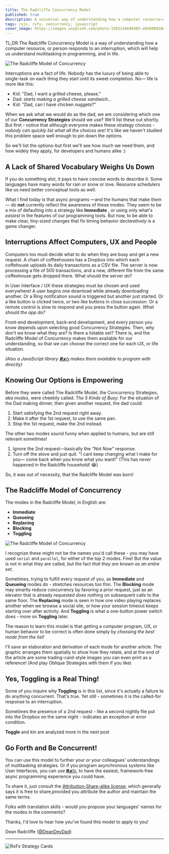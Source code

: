 ```yaml
---
title: The Radcliffe Concurrency Model
published: true
description: A universal way of understanding how a computer resource—or person—can respond to interruption.
tags: rxjs, rxfx, concurrency, javascript
cover_image: https://images.unsplash.com/photo-1502144696405-e84600828d73?ixlib=rb-4.0.3&ixid=MnwxMjA3fDB8MHxwaG90by1wYWdlfHx8fGVufDB8fHx8&auto=format&fit=crop&w=687&q=80
---
```


TL;DR The Radcliffe Concurrency Model is a way of understanding how a computer resource, or person responds to an interruption, which will help us understand multitasking in programming, and in life.

![The Radcliffe Model of Concurrency](https://d2jksv3bi9fv68.cloudfront.net/RadcliffeConcurrencyModel.png)

Interruptions are a fact of life. Nobody has the luxury of being able to single-task on each thing they start until its sweet completion. No— life is more like this:

- Kid: "Dad, I want a grilled cheese, please."
- Dad: _starts making a grilled cheese sandwich..._
- Kid: "Dad, can I have chicken nuggets?"

When we ask what we would do as the dad, we are considering which one of our **Concurrency Strategies** should we use? We'll list these out shortly. But first - notice that although everyone makes these strategy choices - _nobody can quickly list what all the choices are!_ It's like we haven't studied this problem space well enough to pin down the options.

So we'll list the options-but first we'll see how much we need them, and how widely they apply, for developers and humans alike :)

## A Lack of Shared Vocabulary Weighs Us Down

If you do something alot, it pays to have concise words to describe it. Some languages have many words for rain or snow or love. Resource schedulers like us need better conceptual tools as well.

What I find today is that async programs —and the humans that make them— do **not** currently reflect the awareness of these modes. They seem to be a mix of defaulting into a strategy like **Immediate** , or using only what's _easiest_ in the features of our programming tools. But now, to be able to make clear, tiny-sized changes that fix timing behavior _declaratively_ is a game changer.

## Interruptions Affect Computers, UX and People

Computers too must decide what to do when they are busy and get a new request. A chain of coffeehouses has a Dropbox into which each coffehouse uploads its daily transactions as a CSV file. The server is now processing a file of 500 transactions, and a new, different file from the same coffeehouse gets dropped there. What should the server do?

In User Interface / UX these strategies must be chosen and used everywhere! A user begins one download while already downloading another. Or a Ring notification sound is triggered but another just started. Or a like button is clicked twice, or two like buttons in close succession. Or a remote control is slow to respond and you press the button again. _What should the app do?_

Front-end development, back-end development, and every person you know depends upon selecting good Concurrency Strategies. Then, why don't we know what they are? Is there a listable set? There is, and the Radcliffe Model of Concurrency makes them available for our understanding, so that we can choose the correct one for each UX, or life situation.

_(Also a JavaScript library [𝗥𝘅𝑓𝑥](https://github.com/deanrad/rxfx) makes them available to program with directly)_

## Knowing Our Options is Empowering

Before they were called The Radcliffe Model, the Concurrency Strategies, _aka modes_, were cheekily called: _The 5 Kinds of Busy._ For the situation of the Dad making dinner, then given another request, the dad could:

1. Start satisfying the 2nd request right away.
1. Make it after the 1st request, to use the same pan.
1. Stop the 1st request, make the 2nd instead.

The other two modes sound funny when applied to humans, but are still relevant sometimes!

1. Ignore the 2nd request—basically the _"Not Now"_ response.
1. Turn off the stove and just quit. "I cant keep changing what I make for you— come back when you know what you want!" (This has _never_ happened in the Radcliffe household! 😂)

So, it was out of necessity, that the Radcliffe Model was born!

## The Radcliffe Model of Concurrency

The modes in the Radcliffe Model, in English are:

- **Immediate**
- **Queueing**
- **Replacing**
- **Blocking**
- **Toggling**

![The Radcliffe Model of Concurrency](https://d2jksv3bi9fv68.cloudfront.net/RadcliffeConcurrencyModel.png)

I recognize these might not be the names you'd call these - you may have used `serial` and `parallel`, for either of the top 2 modes. Fine! But the value is not in what they are called, but the fact _that they are known as an entire set._

Sometimes, trying to fulfill every request of you, as **Immediate** and **Queueing** modes do - stretches resources too thin. The **Blocking** mode may smartly reduce concurrency by favoring a prior request, just as an elevator that is already requested does nothing on subsequent calls to the same floor. The **Replacing** mode is seen in how one video playing replaces another when we browse a social site, or how your session timeout keeps starting over after activity. And **Toggling** is what a one-button power switch does - more on **Toggling** later.

The reason to learn this model is that getting a computer program, UX, or human behavior to be correct is often done simply by _choosing the best mode from the list!_

I'll save an elaboration and derivation of each mode for another article. The graphic arranges them spatially to show how they relate, and at the end of the article are some trading-card-style images you can even print as a reference! (And play Oblique Strategies with them if you like)

## Yes, Toggling is a Real Thing!

Some of you inquire why **Toggling** is in this list, since it's actually a failure to do anything concurrent. That's true. Yet still - sometimes it is the called-for response to an interruption.

Sometimes the presence of a 2nd request - like a second nightly file put into the Dropbox on the same night - indicates an exception or error condition.

**Toggle** and kin are analyzed more in the next post

## Go Forth and Be Concurrent!

You can use this model to further your or your colleagues' understandings of multitasking strategies. Or if you program asynchronous systems like User Interfaces, you can use [𝗥𝘅𝑓𝑥](https://github.com/deanrad/rxfx/tree/main/bus), to have the easiest, framework-free async programming experience you could have.

To share it, just consult the [Attribution-Share-alike license](https://creativecommons.org/licenses/by-sa/4.0/), which generally says it is free to share,provided you attribute the author and maintain the same terms.

Folks with translation skills - would you propose your languages' names for the modes in the comments?

Thanks, I'd love to hear how you've found this model to apply to you!

Dean Radcliffe ([@DeanDevDad](https://twitter.com/DeanDevDad))

---

![RxFx Strategy Cards](https://d2jksv3bi9fv68.cloudfront.net/cards-4-icons.png)
